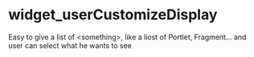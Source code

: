 # widget_userCustomizeDisplay
Easy to give a list of &lt;something>, like a liost of Portlet, Fragment... and user can select what he wants to see
